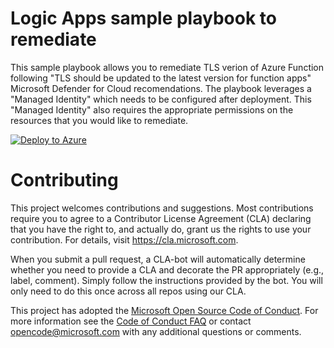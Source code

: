 # Logic Apps sample playbook to remediate

This sample playbook allows you to remediate TLS verion of Azure Function following "TLS should be updated to the latest version for function apps" Microsoft Defender for Cloud recomendations.
The playbook leverages a "Managed Identity" which needs to be configured after deployment. This "Managed Identity" also requires the appropriate permissions on the resources that you would like to remediate.

[![Deploy to Azure](https://aka.ms/deploytoazurebutton)](https://portal.azure.com/#create/Microsoft.Template/uri/https%3A%2F%2Fraw.githubusercontent.com%2FAzure%2FMicrosoft-Defender-for-Cloud%2Fmain%2FRemediation%20scripts%2FTLS%20should%20be%20updated%20to%20the%20latest%20version%20for%20function%20apps%2FLogic%20App%2Fmdc-logicapp-LatestTLS-template.json)

# Contributing

This project welcomes contributions and suggestions.  Most contributions require you to agree to a
Contributor License Agreement (CLA) declaring that you have the right to, and actually do, grant us
the rights to use your contribution. For details, visit https://cla.microsoft.com.

When you submit a pull request, a CLA-bot will automatically determine whether you need to provide
a CLA and decorate the PR appropriately (e.g., label, comment). Simply follow the instructions
provided by the bot. You will only need to do this once across all repos using our CLA.

This project has adopted the [Microsoft Open Source Code of Conduct](https://opensource.microsoft.com/codeofconduct/).
For more information see the [Code of Conduct FAQ](https://opensource.microsoft.com/codeofconduct/faq/) or
contact [opencode@microsoft.com](mailto:opencode@microsoft.com) with any additional questions or comments.
